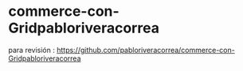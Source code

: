 # commerce-con-Gridpabloriveracorrea

para revisión : https://github.com/pabloriveracorrea/commerce-con-Gridpabloriveracorrea

